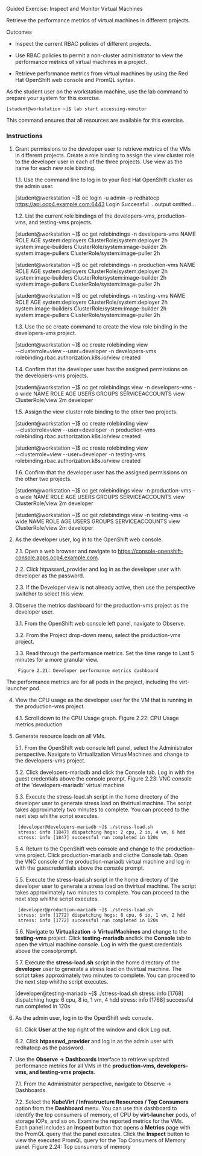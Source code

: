 Guided Exercise: Inspect and Monitor Virtual Machines

Retrieve the performance metrics of virtual machines in different projects.

Outcomes

- Inspect the current RBAC policies of different projects.

- Use RBAC policies to permit a non-cluster administrator to view the performance metrics of virtual machines in a project.

- Retrieve performance metrics from virtual machines by using the Red Hat OpenShift web console and PromQL syntax.

As the student user on the workstation machine, use the lab command to prepare your system for this exercise.

    [student@workstation ~]$ lab start accessing-monitor

This command ensures that all resources are available for this exercise.

### Instructions

1. Grant permissions to the developer user to retrieve metrics of the VMs in different projects. Create a role binding to assign the view cluster role to the developer user in each of the three projects. Use view as the name for each new role binding.

    1.1. Use the command line to log in to your Red Hat OpenShift cluster as the admin user.

    [student@workstation ~]$ oc login -u admin -p redhatocp \
    https://api.ocp4.example.com:6443
    Login Successful
    ...output omitted...

    1.2. List the current role bindings of the developers-vms, production-vms, and testing-vms projects.

    [student@workstation ~]$ oc get rolebindings -n developers-vms
    NAME                    ROLE                               AGE
    system:deployers        ClusterRole/system:deployer        2h
    system:image-builders   ClusterRole/system:image-builder   2h
    system:image-pullers    ClusterRole/system:image-puller    2h

    [student@workstation ~]$ oc get rolebindings -n production-vms
    NAME                    ROLE                               AGE
    system:deployers        ClusterRole/system:deployer        2h
    system:image-builders   ClusterRole/system:image-builder   2h
    system:image-pullers    ClusterRole/system:image-puller    2h

    [student@workstation ~]$ oc get rolebindings -n testing-vms
    NAME                    ROLE                               AGE
    system:deployers        ClusterRole/system:deployer        2h
    system:image-builders   ClusterRole/system:image-builder   2h
    system:image-pullers    ClusterRole/system:image-puller    2h

    1.3. Use the oc create command to create the view role binding in the developers-vms project.

    [student@workstation ~]$ oc create rolebinding view \
      --clusterrole=view --user=developer -n developers-vms
    rolebinding.rbac.authorization.k8s.io/view created

    1.4. Confirm that the developer user has the assigned permissions on the developers-vms projects.

    [student@workstation ~]$ oc get rolebindings view -n developers-vms -o wide
    NAME   ROLE               AGE   USERS       GROUPS   SERVICEACCOUNTS
    view   ClusterRole/view   2m    developer

    1.5. Assign the view cluster role binding to the other two projects.

    [student@workstation ~]$ oc create rolebinding view \
      --clusterrole=view --user=developer -n production-vms
    rolebinding.rbac.authorization.k8s.io/view created

    [student@workstation ~]$ oc create rolebinding view \
      --clusterrole=view --user=developer -n testing-vms
    rolebinding.rbac.authorization.k8s.io/view created

    1.6. Confirm that the developer user has the assigned permissions on the other two projects.

    [student@workstation ~]$ oc get rolebindings view -n production-vms -o wide
    NAME   ROLE               AGE   USERS       GROUPS   SERVICEACCOUNTS
    view   ClusterRole/view   2m   developer

    [student@workstation ~]$ oc get rolebindings view -n testing-vms -o wide
    NAME   ROLE               AGE   USERS       GROUPS   SERVICEACCOUNTS
    view   ClusterRole/view   2m   developer

2. As the developer user, log in to the OpenShift web console.

    2.1. Open a web browser and navigate to https://console-openshift-console.apps.ocp4.example.com.

    2.2. Click htpasswd_provider and log in as the developer user with developer as the password.

    2.3. If the Developer view is not already active, then use the perspective switcher to select this view.

3. Observe the metrics dashboard for the production-vms project as the developer user.

    3.1. From the OpenShift web console left panel, navigate to Observe.

    3.2. From the Project drop-down menu, select the production-vms project.

    3.3. Read through the performance metrics. Set the time range to Last 5 minutes for a more granular view.
        
        Figure 2.21: Developer performance metrics dashboard

The performance metrics are for all pods in the project, including the virt-launcher pod.

4. View the CPU usage as the developer user for the VM that is running in the production-vms project.

    4.1. Scroll down to the CPU Usage graph.
Figure 2.22: CPU Usage metrics production

5. Generate resource loads on all VMs.

    5.1. From the OpenShift web console left panel, select the Administrator perspective. Navigate to Virtualization VirtualMachines and change to the developers-vms project.

    5.2. Click developers-mariadb and click the Console tab. Log in with the guest credentials above the console prompt.
Figure 2.23: VNC console of the 'developers-mariadb' virtual machine

    5.3. Execute the stress-load.sh script in the home directory of the developer user to generate stress load on thvirtual machine. The script takes approximately two minutes to complete. You can proceed to the next step whilthe script executes.

        [developer@developers-mariadb ~]$ ./stress-load.sh
        stress: info [1847] dispatching hogs: 2 cpu, 2 io, 4 vm, 6 hdd
        stress: info [1847] successful run completed in 120s

    5.4. Return to the OpenShift web console and change to the production-vms project. Click production-mariadb and clicthe Console tab. Open the VNC console of the production-mariadb virtual machine and log in with the guescredentials above the console prompt.

    5.5. Execute the stress-load.sh script in the home directory of the developer user to generate a stress load on thvirtual machine. The script takes approximately two minutes to complete. You can proceed to the next step whilthe script executes.

        [developer@production-mariadb ~]$ ./stress-load.sh
        stress: info [1772] dispatching hogs: 8 cpu, 6 io, 1 vm, 2 hdd
        stress: info [1772] successful run completed in 120s

    5.6. Navigate to **Virtualization → VirtualMachines** and change to the **testing-vms** project. Click **testing-mariadb** anclick the **Console** tab to open the virtual machine console. Log in with the guest credentials above the consolprompt.

    5.7. Execute the **stress-load.sh** script in the home directory of the **developer** user to generate a stress load on thvirtual machine. The script takes approximately two minutes to complete. You can proceed to the next step whilthe script executes.

    [developer@testing-mariadb ~]$ ./stress-load.sh
    stress: info [1768] dispatching hogs: 6 cpu, 8 io, 1 vm, 4 hdd
    stress: info [1768] successful run completed in 120s

6. As the admin user, log in to the OpenShift web console.

    6.1. Click **User** at the top right of the window and click Log out.

    6.2. Click **htpasswd_provider** and log in as the admin user with redhatocp as the password.

7. Use the **Observe → Dashboards** interface to retrieve updated performance metrics for all VMs in the **production-vms, developers-vms, and testing-vms projects**.

    7.1. From the Administrator perspective, navigate to Observe → Dashboards.

    7.2. Select the **KubeVirt / Infrastructure Resources / Top Consumers** option from the **Dashboard** menu. You can use this dashboard to identify the top consumers of memory, of CPU by **virt-launcher** pods, of storage IOPs, and so on. Examine the reported metrics for the VMs. Each panel includes an **Inspect** button that opens a **Metrics** page with the PromQL query that the panel executes. Click the **Inspect** button to view the executed PromQL query for the Top Consumers of Memory panel.
        Figure 2.24: Top consumers of memory
        
